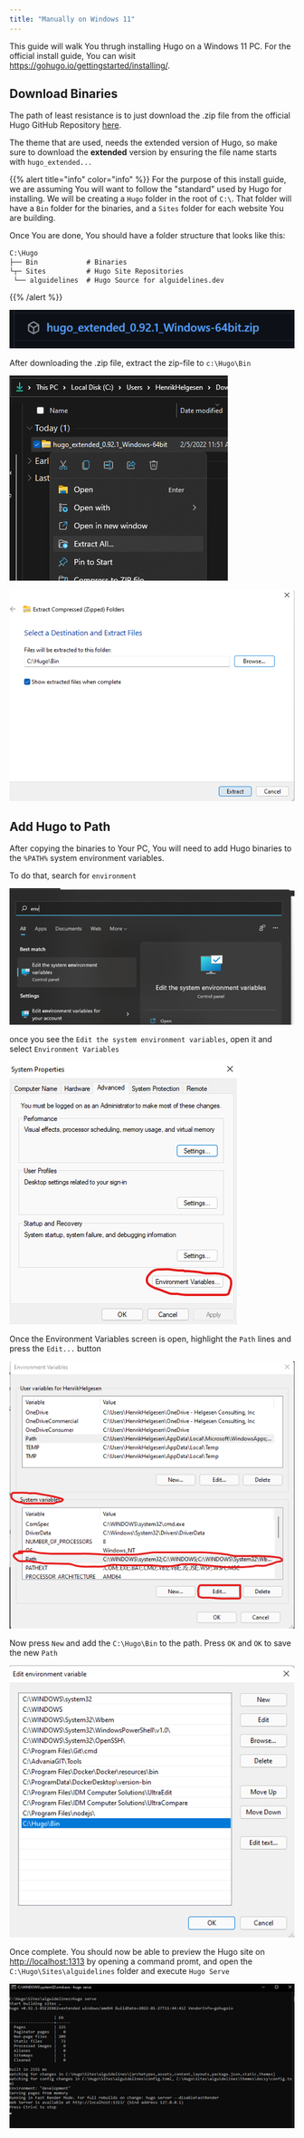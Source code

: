 ```yaml
---
title: "Manually on Windows 11"
---
```


This guide will walk You thrugh installing Hugo on a Windows 11 PC. For the official install guide, You can wisit <https://gohugo.io/gettingstarted/installing/>.

## Download Binaries

The path of least resistance is to just download the .zip file from the official Hugo GitHub Repository [here](https://github.com/gohugoio/hugo/releases).

The theme that are used, needs the extended version of Hugo, so make sure to download the **extended** version by ensuring the file name starts with `hugo_extended...`

{{% alert title="info" color="info" %}}
For the purpose of this install guide, we are assuming You will want to follow the "standard" used by Hugo for installing. We will be creating a `Hugo` folder in the root of `C:\`. That folder will have a `Bin` folder for the binaries, and a `Sites` folder for each website You are building.

Once You are done, You should have a folder structure that looks like this:

```text
C:\Hugo
├── Bin            # Binaries
└┬─ Sites          # Hugo Site Repositories
 └── alguidelines  # Hugo Source for alguidelines.dev
```

{{% /alert %}}

![image](SelectExtended.png)

After downloading the .zip file, extract the zip-file to `c:\Hugo\Bin`

![image](Extract.png)

![image](ExtractToBin.png)

## Add Hugo to Path

After copying the binaries to Your PC, You will need to add Hugo binaries to the `%PATH%` system environment variables.

To do that, search for `environment`

![image](SearchForEnv.png)

once you see the `Edit the system environment variables`, open it and select `Environment Variables`

![image](SystemProperties.png)

Once the Environment Variables screen is open, highlight the `Path` lines and press the `Edit...` button

![image](EnvironmentVariables.png)

Now press `New` and add the `C:\Hugo\Bin` to the path. Press `OK` and `OK` to save the new `Path`

![image](EnvironmentVariablesPath.png)

Once complete. You should now be able to preview the Hugo site on <http://localhost:1313> by opening a command promt, and open the `C:\Hugo\Sites\alguidelines` folder and execute `Hugo Serve`

![image](HugoServe.png)